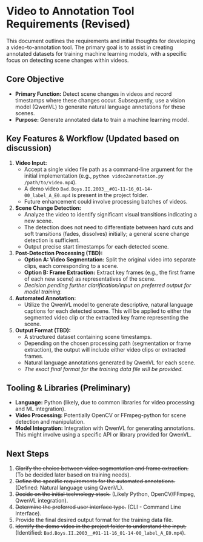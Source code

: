# Video to Annotation Tool Requirements (Revised)

This document outlines the requirements and initial thoughts for developing a video-to-annotation tool. The primary goal is to assist in creating annotated datasets for training machine learning models, with a specific focus on detecting scene changes within videos.

## Core Objective

- **Primary Function:** Detect scene changes in videos and record timestamps where these changes occur. Subsequently, use a vision model (QwenVL) to generate natural language annotations for these scenes.
- **Purpose:** Generate annotated data to train a machine learning model.

## Key Features & Workflow (Updated based on discussion)

1.  **Video Input:**
    *   Accept a single video file path as a command-line argument for the initial implementation (e.g., `python video2annotation.py /path/to/video.mp4`).
    *   A demo video `Bad.Boys.II.2003__#01-11-16_01-14-00_label_A_E0.mp4` is present in the project folder.
    *   Future enhancement could involve processing batches of videos.
2.  **Scene Change Detection:**
    *   Analyze the video to identify significant visual transitions indicating a new scene.
    *   The detection does not need to differentiate between hard cuts and soft transitions (fades, dissolves) initially; a general scene change detection is sufficient.
    *   Output precise start timestamps for each detected scene.
3.  **Post-Detection Processing (TBD):**
    *   **Option A: Video Segmentation:** Split the original video into separate clips, each corresponding to a scene.
    *   **Option B: Frame Extraction:** Extract key frames (e.g., the first frame of each new scene) as representatives of the scene.
    *   *Decision pending further clarification/input on preferred output for model training.*
4.  **Automated Annotation:**
    *   Utilize the QwenVL model to generate descriptive, natural language captions for each detected scene. This will be applied to either the segmented video clip or the extracted key frame representing the scene.
5.  **Output Format (TBD):**
    *   A structured dataset containing scene timestamps.
    *   Depending on the chosen processing path (segmentation or frame extraction), the output will include either video clips or extracted frames.
    *   Natural language annotations generated by QwenVL for each scene.
    *   *The exact final format for the training data file will be provided.*

## Tooling & Libraries (Preliminary)

- **Language:** Python (likely, due to common libraries for video processing and ML integration).
- **Video Processing:** Potentially OpenCV or FFmpeg-python for scene detection and manipulation.
- **Model Integration:** Integration with QwenVL for generating annotations. This might involve using a specific API or library provided for QwenVL.

## Next Steps

1.  ~~Clarify the choice between video segmentation and frame extraction.~~ (To be decided later based on training needs).
2.  ~~Define the specific requirements for the automated annotations.~~ (Defined: Natural language using QwenVL).
3.  ~~Decide on the initial technology stack.~~ (Likely Python, OpenCV/FFmpeg, QwenVL integration).
4.  ~~Determine the preferred user interface type.~~ (CLI - Command Line Interface).
5.  Provide the final desired output format for the training data file.
6.  ~~Identify the demo video in the project folder to understand the input.~~ (Identified: `Bad.Boys.II.2003__#01-11-16_01-14-00_label_A_E0.mp4`).